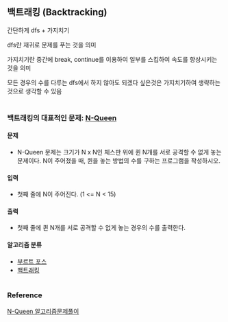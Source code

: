 ## 백트래킹 (Backtracking)

간단하게 dfs + 가지치기

dfs란 재귀로 문제를 푸는 것을 의미

가지치기란 중간에 break, continue를 이용하여 일부를 스킵하여 속도를 향상시키는 것을 의미

모든 경우의 수를 다루는 dfs에서 하지 않아도 되겠다 싶은것은 가지치기하여  생략하는
것으로 생각할 수 있음
<br><br>

### 백트래킹의 대표적인 문제: [N-Queen](https://www.acmicpc.net/problem/9663)
#### 문제
  - N-Queen 문제는 크기가 N x N인 체스판 위에 퀸 N개를 서로 공격할 수 없게 놓는 문제이다. N이 주어졌을 때, 퀸을 놓는 방법의 수를 구하는 프로그램을 작성하시오.
#### 입력
- 첫째 줄에 N이 주어진다. (1 <= N < 15)
#### 출력
- 첫째 줄에 퀸 N개를 서로 공격할 수 없게 놓는 경우의 수를 출력한다.
#### 알고리즘 분류
- [부르트 포스](https://gusdnd852.tistory.com/167?category=748315)
- [백트래킹]()
<br><br>

### Reference
  [N-Queen 알고리즘문제풀이](https://www.youtube.com/watch?v=ltm-JX5R1pA)

